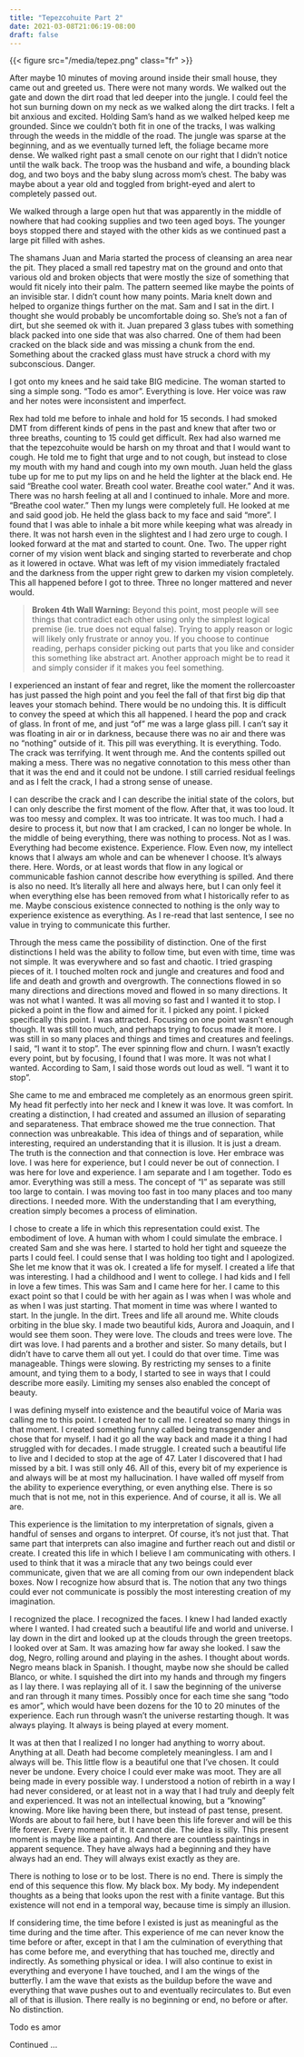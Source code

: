 ```yaml
---
title: "Tepezcohuite Part 2"
date: 2021-03-08T21:06:19-08:00
draft: false
---
```


{{< figure src="/media/tepez.png" class="fr" >}}

After maybe 10 minutes of moving around inside their small house, they came out and greeted us. There were not many words. We walked out the gate and down the dirt road that led deeper into the jungle. I could feel the hot sun burning down on my neck as we walked along the dirt tracks. I felt a bit anxious and excited. Holding Sam’s hand as we walked helped keep me grounded. Since we couldn’t both fit in one of the tracks, I was walking through the weeds in the middle of the road. The jungle was sparse at the beginning, and as we eventually turned left, the foliage became more dense. We walked right past a small cenote on our right that I didn’t notice until the walk back. The troop was the husband and wife, a bounding black dog, and two boys and the baby slung across mom’s chest. The baby was maybe about a year old and toggled from bright-eyed and alert to completely passed out.

We walked through a large open hut that was apparently in the middle of nowhere that had cooking supplies and two teen aged boys. The younger boys stopped there and stayed with the other kids as we continued past a large pit filled with ashes.

The shamans Juan and Maria started the process of cleansing an area near the pit. They placed a small red tapestry mat on the ground and onto that various old and broken objects that were mostly the size of something that would fit nicely into their palm. The pattern seemed like maybe the points of an invisible star. I didn’t count how many points. Maria knelt down and helped to organize things further on the mat. Sam and I sat in the dirt. I thought she would probably be uncomfortable doing so. She’s not a fan of dirt, but she seemed ok with it. Juan prepared 3 glass tubes with something black packed into one side that was also charred. One of them had been cracked on the black side and was missing a chunk from the end. Something about the cracked glass must have struck a chord with my subconscious. Danger.

I got onto my knees and he said take BIG medicine. The woman started to sing a simple song. “Todo es amor”. Everything is love. Her voice was raw and her notes were inconsistent and imperfect.

Rex had told me before to inhale and hold for 15 seconds. I had smoked DMT from different kinds of pens in the past and knew that after two or three breaths, counting to 15 could get difficult. Rex had also warned me that the tepezcohuite would be harsh on my throat and that I would want to cough. He told me to fight that urge and to not cough, but instead to close my mouth with my hand and cough into my own mouth. Juan held the glass tube up for me to put my lips on and he held the lighter at the black end. He said “Breathe cool water. Breath cool water. Breathe cool water.” And it was. There was no harsh feeling at all and I continued to inhale. More and more. “Breathe cool water.” Then my lungs were completely full. He looked at me and said good job. He held the glass back to my face and said “more”. I found that I was able to inhale a bit more while keeping what was already in there. It was not harsh even in the slightest and I had zero urge to cough. I looked forward at the mat and started to count. One. Two. The upper right corner of my vision went black and singing started to reverberate and chop as it lowered in octave. What was left of my vision immediately fractaled and the darkness from the upper right grew to darken my vision completely. This all happened before I got to three. Three no longer mattered and never would.

> **Broken 4th Wall Warning:** Beyond this point, most people will see things that contradict each other using only the simplest logical premise (ie. true does not equal false). Trying to apply reason or logic will likely only frustrate or annoy you. If you choose to continue reading, perhaps consider picking out parts that you like and consider this something like abstract art. Another approach might be to read it and simply consider if it makes you feel something.

I experienced an instant of fear and regret, like the moment the rollercoaster has just passed the high point and you feel the fall of that first big dip that leaves your stomach behind. There would be no undoing this. It is difficult to convey the speed at which this all happened. I heard the pop and crack of glass. In front of me, and just “of” me was a large glass pill. I can’t say it was floating in air or in darkness, because there was no air and there was no “nothing” outside of it. This pill was everything. It is everything. Todo. The crack was terrifying. It went through me. And the contents spilled out making a mess. There was no negative connotation to this mess other than that it was the end and it could not be undone. I still carried residual feelings and as I felt the crack, I had a strong sense of unease.

I can describe the crack and I can describe the initial state of the colors, but I can only describe the first moment of the flow. After that, it was too loud. It was too messy and complex. It was too intricate. It was too much. I had a desire to process it, but now that I am cracked, I can no longer be whole. In the middle of being everything, there was nothing to process. Not as I was. Everything had become existence. Experience. Flow. Even now, my intellect knows that I always am whole and can be whenever I choose. It’s always there. Here. Words, or at least words that flow in any logical or communicable fashion cannot describe how everything is spilled. And there is also no need. It’s literally all here and always here, but I can only feel it when everything else has been removed from what I historically refer to as me. Maybe conscious existence connected to nothing is the only way to experience existence as everything. As I re-read that last sentence, I see no value in trying to communicate this further.

Through the mess came the possibility of distinction. One of the first distinctions I held was the ability to follow time, but even with time, time was not simple. It was everywhere and so fast and chaotic. I tried grasping pieces of it. I touched molten rock and jungle and creatures and food and life and death and growth and overgrowth. The connections flowed in so many directions and directions moved and flowed in so many directions. It was not what I wanted. It was all moving so fast and I wanted it to stop. I picked a point in the flow and aimed for it. I picked any point. I picked specifically this point. I was attracted. Focusing on one point wasn’t enough though. It was still too much, and perhaps trying to focus made it more. I was still in so many places and things and times and creatures and feelings. I said, “I want it to stop”. The ever spinning flow and churn. I wasn’t exactly every point, but by focusing, I found that I was more. It was not what I wanted. According to Sam, I said those words out loud as well. “I want it to stop”.

She came to me and embraced me completely as an enormous green spirit. My head fit perfectly into her neck and I knew it was love. It was comfort. In creating a distinction, I had created and assumed an illusion of separating and separateness. That embrace showed me the true connection. That connection was unbreakable. This idea of things and of separation, while interesting, required an understanding that it is illusion. It is just a dream. The truth is the connection and that connection is love. Her embrace was love. I was here for experience, but I could never be out of connection. I was here for love and experience. I am separate and I am together. Todo es amor. Everything was still a mess. The concept of “I” as separate was still too large to contain. I was moving too fast in too many places and too many directions. I needed more. With the understanding that I am everything, creation simply becomes a process of elimination.

I chose to create a life in which this representation could exist. The embodiment of love. A human with whom I could simulate the embrace. I created Sam and she was here. I started to hold her tight and squeeze the parts I could feel. I could sense that I was holding too tight and I apologized. She let me know that it was ok. I created a life for myself. I created a life that was interesting. I had a childhood and I went to college. I had kids and I fell in love a few times. This was Sam and I came here for her. I came to this exact point so that I could be with her again as I was when I was whole and as when I was just starting. That moment in time was where I wanted to start. In the jungle. In the dirt. Trees and life all around me. White clouds orbiting in the blue sky. I made two beautiful kids, Aurora and Joaquin, and I would see them soon. They were love. The clouds and trees were love. The dirt was love. I had parents and a brother and sister. So many details, but I didn’t have to carve them all out yet. I could do that over time. Time was manageable. Things were slowing. By restricting my senses to a finite amount, and tying them to a body, I started to see in ways that I could describe more easily. Limiting my senses also enabled the concept of beauty.

I was defining myself into existence and the beautiful voice of Maria was calling me to this point. I created her to call me. I created so many things in that moment. I created something funny called being transgender and chose that for myself. I had it go all the way back and made it a thing I had struggled with for decades. I made struggle. I created such a beautiful life to live and I decided to stop at the age of 47. Later I discovered that I had missed by a bit. I was still only 46. All of this, every bit of my experience is and always will be at most my hallucination. I have walled off myself from the ability to experience everything, or even anything else. There is so much that is not me, not in this experience. And of course, it all is. We all are.

This experience is the limitation to my interpretation of signals, given a handful of senses and organs to interpret. Of course, it’s not just that. That same part that interprets can also imagine and further reach out and distil or create. I created this life in which I believe I am communicating with others. I used to think that it was a miracle that any two beings could ever communicate, given that we are all coming from our own independent black boxes. Now I recognize how absurd that is. The notion that any two things could ever not communicate is possibly the most interesting creation of my imagination.

I recognized the place. I recognized the faces. I knew I had landed exactly where I wanted. I had created such a beautiful life and world and universe. I lay down in the dirt and looked up at the clouds through the green treetops. I looked over at Sam. It was amazing how far away she looked. I saw the dog, Negro, rolling around and playing in the ashes. I thought about words. Negro means black in Spanish. I thought, maybe now she should be called Blanco, or white. I squished the dirt into my hands and through my fingers as I lay there. I was replaying all of it. I saw the beginning of the universe and ran through it many times. Possibly once for each time she sang “todo es amor”, which would have been dozens for the 10 to 20 minutes of the experience. Each run through wasn’t the universe restarting though. It was always playing. It always is being played at every moment.

It was at then that I realized I no longer had anything to worry about. Anything at all. Death had become completely meaningless. I am and I always will be. This little flow is a beautiful one that I’ve chosen. It could never be undone. Every choice I could ever make was moot. They are all being made in every possible way. I understood a notion of rebirth in a way I had never considered, or at least not in a way that I had truly and deeply felt and experienced. It was not an intellectual knowing, but a “knowing” knowing. More like having been there, but instead of past tense, present. Words are about to fail here, but I have been this life forever and will be this life forever. Every moment of it. It cannot die. The idea is silly. This present moment is maybe like a painting. And there are countless paintings in apparent sequence. They have always had a beginning and they have always had an end. They will always exist exactly as they are.

There is nothing to lose or to be lost. There is no end. There is simply the end of this sequence this flow. My black box. My body. My independent thoughts as a being that looks upon the rest with a finite vantage. But this existence will not end in a temporal way, because time is simply an illusion.

If considering time, the time before I existed is just as meaningful as the time during and the time after. This experience of me can never know the time before or after, except in that I am the culmination of everything that has come before me, and everything that has touched me, directly and indirectly. As something physical or idea. I will also continue to exist in everything and everyone I have touched, and I am the wings of the butterfly. I am the wave that exists as the buildup before the wave and everything that wave pushes out to and eventually recirculates to. But even all of that is illusion. There really is no beginning or end, no before or after. No distinction.

Todo es amor

Continued ...
